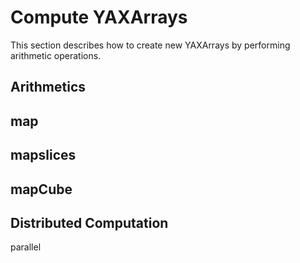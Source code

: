 # Compute YAXArrays

This section describes how to create new YAXArrays by performing arithmetic operations.

## Arithmetics

## map

## mapslices

## mapCube


## Distributed Computation

parallel